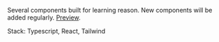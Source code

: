 Several components built for learning reason. New components will be added regularly. [Preview](https://kumiasto.github.io/components/).

Stack: Typescript, React, Tailwind
